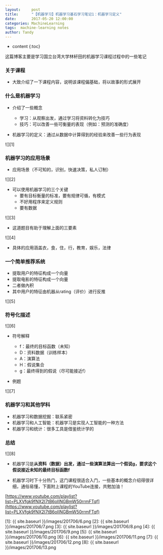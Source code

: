 ```yaml
---
layout:     post
title:      "【机器学习】机器学习基石学习笔记1：机器学习定义"
date:       2017-05-20 12:00:00
categories: MachineLearning
tags:  machine-learning notes
author: Tandy
---
```


* content
{:toc}

这篇博客主要是学习国立台湾大学林轩田的机器学习课程过程中的一些笔记




### 关于课程

- 大致介绍了一下课程内容，说明该课程偏基础，将以故事的形式展开

### 什么是机器学习

- 介绍了一些概念
	- 学习：从观察出发，通过学习将资料转化为技巧
	- 技巧：可以改善一些可衡量的表现（例如：预测的准确度）

- 机器学习的定义：通过从数据中计算得到的经验来改善一些行为表现

![][1]

### 机器学习的应用场景

- 应用场景（不可知的，识别，快速决策，私人订制）

![][2]

- 可以使用机器学习的三个关键
	- 要有目标衡量的标准，要有规律可循，有模式
	- 不好用程序来定义规则
	- 要有数据

![][3]

- 这道题目有助于理解上面的三要素

![][4]

- 具体的应用涵盖衣，食，住，行，教育，娱乐，法律

### 一个简单推荐系统

- 提取用户的特征构成一个向量
- 提取电影的特征构成一个向量
- 二者做內积
- 其中用户的特征由机器从rating（评价）进行反推

![][5]

### 符号化描述

![][6]

- 符号解释
	- f：最终的目标函数（未知）
	- D：资料数据（训练样本）
	- A：演算法
	- H：假说集合
	- g：最终得到的假说（尽可能接近f）

- 例题

![][7]

### 机器学习和其他学科

- 机器学习和数据挖掘：联系紧密
- 机器学习和人工智能：机器学习是实现人工智能的一种方法
- 机器学习和统计：很多工具是借鉴统计学的

### 总结

![][8]

- 机器学习是**从资料（数据）出发，通过一些演算法算出一个假说g，要求这个假说接近未知的最终目标函数f**

- 机器学习时下十分热门，这门课程很适合入门，一些基本的概念介绍得很详细，通俗易懂，下面附上课程的YouTube连接，共勉加油！

[https://www.youtube.com/playlist?list=PLXVfgk9fNX2I7tB6oIINGBmW50rrmFTqf](https://www.youtube.com/playlist?list=PLXVfgk9fNX2I7tB6oIINGBmW50rrmFTqf)


[1]: {{ site.baseurl }}/images/201706/6.png
[2]: {{ site.baseurl }}/images/201706/7.png
[3]: {{ site.baseurl }}/images/201706/8.png
[4]: {{ site.baseurl }}/images/201706/9.png
[5]: {{ site.baseurl }}/images/201706/10.png
[6]: {{ site.baseurl }}/images/201706/11.png
[7]: {{ site.baseurl }}/images/201706/12.png
[8]: {{ site.baseurl }}/images/201706/13.png




